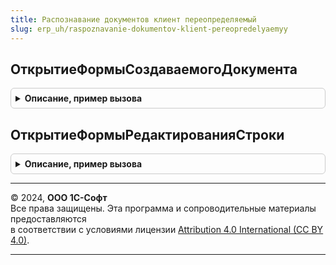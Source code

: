 ```yaml
---
title: Распознавание документов клиент переопределяемый
slug: erp_uh/raspoznavanie-dokumentov-klient-pereopredelyaemyy
---
```



## ОткрытиеФормыСоздаваемогоДокумента
<details style="margin: 1em 0; padding: 0.5em; border: 1px solid #ccc; border-radius: 6px;">

<summary style="font-weight: bold; cursor: pointer;">Описание, пример вызова</summary>

```bsl

Процедура ОткрытиеФормыСоздаваемогоДокумента(ТипДокумента, ПараметрыЗаполнения, Владелец) Экспорт
```

Пример вызова
```bsl
РаспознаваниеДокументовКлиентПереопределяемый.ОткрытиеФормыСоздаваемогоДокумента(ТипДокумента, ПараметрыЗаполнения, Владелец) 
```
</details>

## ОткрытиеФормыРедактированияСтроки
<details style="margin: 1em 0; padding: 0.5em; border: 1px solid #ccc; border-radius: 6px;">

<summary style="font-weight: bold; cursor: pointer;">Описание, пример вызова</summary>

```bsl

Процедура ОткрытиеФормыРедактированияСтроки(ЭтотОбъект, ДанныеСтроки) Экспорт
```

Пример вызова
```bsl
РаспознаваниеДокументовКлиентПереопределяемый.ОткрытиеФормыРедактированияСтроки(ЭтотОбъект, ДанныеСтроки) 
```
</details>

---

© 2024, **ООО 1С-Софт**  
Все права защищены. Эта программа и сопроводительные материалы предоставляются  
в соответствии с условиями лицензии [Attribution 4.0 International (CC BY 4.0)](https://creativecommons.org/licenses/by/4.0/legalcode).

---
